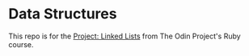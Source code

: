 # Data Structures

This repo is for the [Project: Linked Lists](https://www.theodinproject.com/lessons/ruby-linked-lists) from The Odin Project's Ruby course.
